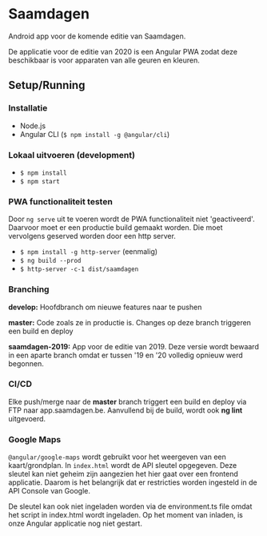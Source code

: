 # Saamdagen

Android app voor de komende editie van Saamdagen.

De applicatie voor de editie van 2020 is een Angular PWA zodat deze beschikbaar is voor apparaten van alle geuren en kleuren.

## Setup/Running

### Installatie

- Node.js
- Angular CLI (`$ npm install -g @angular/cli`)

### Lokaal uitvoeren (development)

- `$ npm install`
- `$ npm start`

### PWA functionaliteit testen

Door `ng serve` uit te voeren wordt de PWA functionaliteit niet 'geactiveerd'. Daarvoor moet er een productie build gemaakt worden. Die moet vervolgens geserved worden door een http server.

- `$ npm install -g http-server` (eenmalig)
- `$ ng build --prod`
- `$ http-server -c-1 dist/saamdagen`

### Branching

**develop:** Hoofdbranch om nieuwe features naar te pushen

**master:** Code zoals ze in productie is. Changes op deze branch triggeren een build en deploy

**saamdagen-2019:** App voor de editie van 2019. Deze versie wordt bewaard in een aparte branch omdat er tussen '19 en '20 volledig opnieuw werd begonnen.

### CI/CD

Elke push/merge naar de **master** branch triggert een build en deploy via FTP naar app.saamdagen.be. Aanvullend bij de build, wordt ook **ng lint** uitgevoerd.

### Google Maps

`@angular/google-maps` wordt gebruikt voor het weergeven van een kaart/grondplan. In `index.html` wordt de API sleutel opgegeven. Deze sleutel kan niet geheim zijn aangezien het hier gaat over een frontend applicatie. Daarom is het belangrijk dat er restricties worden ingesteld in de API Console van Google.

De sleutel kan ook niet ingeladen worden via de environment.ts file omdat het script in index.html wordt ingeladen. Op het moment van inladen, is onze Angular applicatie nog niet gestart.
